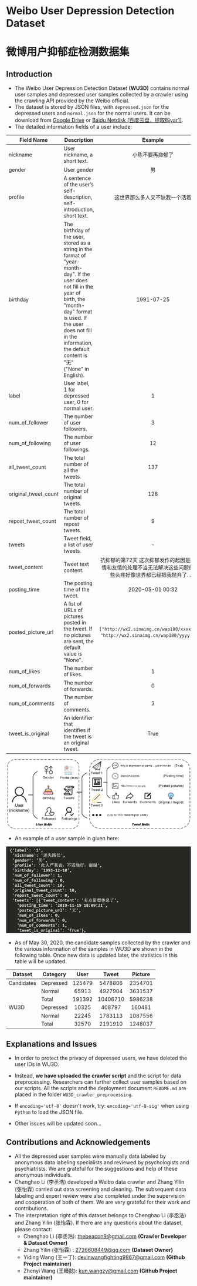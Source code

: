 # Weibo User Depression Detection Dataset 

# 微博用户抑郁症检测数据集

## Introduction

- The Weibo User Depression Detection Dataset **(WU3D)** contains normal user samples and depressed user samples collected by a crawler using the crawling API provided by the Weibo official. 
- The dataset is stored by JSON files, with `depressed.json` for the depressed users and `normal.json` for the normal users. It can be download from [Google Drive](https://drive.google.com/file/d/1nzURaI60wF2s4P9-G2JDowirrx0VBelE/view?usp=sharing) or [Baidu Netdisk (百度云盘，提取码yar1)](https://pan.baidu.com/s/10xItuplkTNMmJdOEGBiXPw).
- The detailed information fields of a user include:

| Field Name           | Description                                                  |                           Example                            |
| -------------------- | ------------------------------------------------------------ | :----------------------------------------------------------: |
| nickname             | User nickname, a short text.                                 |                       小陈不要再抑郁了                       |
| gender               | User gender                                                  |                              男                              |
| profile              | A sentence of the user’s self-description, self-introduction, short text. |                这世界那么多人又不缺我一个活着                |
| birthday             | The birthday of the user, stored as a string in the format of "year-month-day". If the user does not fill in the year of birth, the "month-day" format is used. If the user does not fill in the information, the default content is "无" ("None" in English). |                          1991-07-25                          |
| label                | User label, 1 for depressed user, 0 for normal user.         |                              1                               |
| num_of_follower      | The number of user followers.                                |                              3                               |
| num_of_following     | The number of user followings.                               |                              12                              |
| all_tweet_count      | The total number of all the tweets.                          |                             137                              |
| original_tweet_count | The total number of original tweets.                         |                             128                              |
| repost_tweet_count   | The total number of repost tweets.                           |                              9                               |
| tweets               | Tweet field, a list of user tweets.                          |                              -                               |
| tweet_content        | Tweet text content.                                          | 抗抑郁的第72天 这次抑郁发作的起因是因为感情和友情的处理不当无法解决这些问题的我有些头疼好像世界都已经把我抛弃了... :( |
| posting_time         | The posting time of the tweet.                               |                       2020-05-01 00:32                       |
| posted_picture_url   | A list of URLs of pictures posted in the tweet. If no pictures are sent, the default value is "None". | `["http://wx2.sinaimg.cn/wap180/xxxx.jpg", "http://wx2.sinaimg.cn/wap180/yyyy.jpg"]` |
| num_of_likes         | The number of likes.                                         |                              1                               |
| num_of_forwards      | The number of forwards.                                      |                              0                               |
| num_of_comments      | The number of comments.                                      |                              3                               |
| tweet_is_original    | An identifier that identifies if the tweet is an original tweet. |                             True                             |

<img src="./datafields.png" style="zoom:80%;" />

- An example of a user sample in given here:

<img src="./dataexample.png" style="zoom:60%;" />



- As of May 30, 2020, the candidate samples collected by the crawler and the various information of the samples in WU3D are shown in the following table. Once new data is updated later, the statistics in this table will be updated.

| Dataset    | Category  |  User  |  Tweet   | Picture |
| ---------- | --------- | :----: | :------: | :-----: |
| Candidates | Depressed | 125479 | 5478806  | 2354701 |
|            | Normal    | 65913  | 4927904  | 3631537 |
|            | Total     | 191392 | 10406710 | 5986238 |
| WU3D       | Depressed | 10325  |  408797  | 160481  |
|            | Normal    | 22245  | 1783113  | 1087556 |
|            | Total     | 32570  | 2191910  | 1248037 |



## Explanations and Issues

- In order to protect the privacy of depressed users, we have deleted the user IDs in WU3D.
- Instead, **we have uploaded the crawler script** and the script for data preprocessing. Researchers can further collect user samples based on our scripts. All the scripts and the deployment document `README.md` are placed in the folder `WU3D_crawler_preprocessing`.
- If  `encoding='utf-8'` doesn't work, try: `encoding='utf-8-sig'` when using `Python` to load the JSON file.

- Other issues will be updated soon...



## Contributions and Acknowledgements

- All the depressed user samples were manually data labeled by anonymous data labeling specialists and reviewed by psychologists and psychiatrists. We are grateful for the suggestions and help of these anonymous individuals.
- Chenghao Li (李丞浩) developed a Weibo data crawler and Zhang Yilin (张怡霖) carried out data screening and cleaning. The subsequent data labeling and expert review were also completed under the supervision and cooperation of both of them. We are very grateful for their work and contributions. 
- The interpretation right of this dataset belongs to Chenghao Li (李丞浩) and Zhang Yilin (张怡霖).  If there are any questions about the dataset, please contact: 
  - Chenghao Li (李丞浩): thebeacon9@gmail.com    **(Crawler Developer & Dataset Owner)**
  - Zhang Yilin (张怡霖) : 2726608449@qq.com    **(Dataset Owner)**
  - Yiding Wang (王一丁): devinwangfighting9867@gmail.com    **(Github Project maintainer)**
  - Zhenyi Wang (王臻懿): kun.wangzy@gmail.com    **(Github Project maintainer)**

